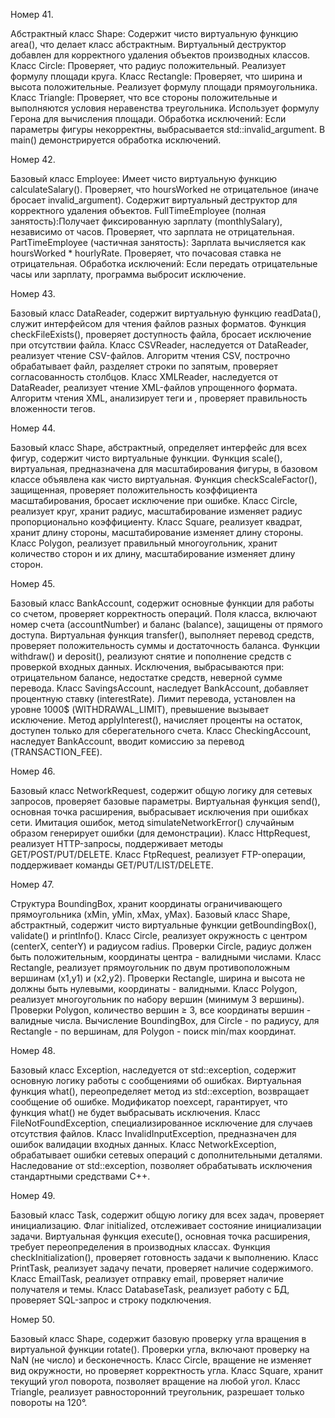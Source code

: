 

Номер 41.

Абстрактный класс Shape: Содержит чисто виртуальную функцию area(), что делает класс абстрактным.
Виртуальный деструктор добавлен для корректного удаления объектов производных классов.
Класс Circle: Проверяет, что радиус положительный.
Реализует формулу площади круга.
Класс Rectangle: Проверяет, что ширина и высота положительные.
Реализует формулу площади прямоугольника.
Класс Triangle: Проверяет, что все стороны положительные и выполняются условия неравенства треугольника.
Использует формулу Герона для вычисления площади.
Обработка исключений: Если параметры фигуры некорректны, выбрасывается std::invalid_argument.
В main() демонстрируется обработка исключений.

Номер 42.

Базовый класс Employee: Имеет чисто виртуальную функцию calculateSalary().
Проверяет, что hoursWorked не отрицательное (иначе бросает invalid_argument).
Содержит виртуальный деструктор для корректного удаления объектов.
FullTimeEmployee (полная занятость):Получает фиксированную зарплату (monthlySalary), независимо от часов. Проверяет, что зарплата не отрицательная.
PartTimeEmployee (частичная занятость): Зарплата вычисляется как hoursWorked * hourlyRate.
Проверяет, что почасовая ставка не отрицательная.
Обработка исключений: Если передать отрицательные часы или зарплату, программа выбросит исключение.

Номер 43.

Базовый класс DataReader, содержит виртуальную функцию readData(), служит интерфейсом для чтения файлов разных форматов.
Функция checkFileExists(), проверяет доступность файла, бросает исключение при отсутствии файла.
Класс CSVReader, наследуется от DataReader, реализует чтение CSV-файлов.
Алгоритм чтения CSV, построчно обрабатывает файл, разделяет строки по запятым, проверяет согласованность столбцов.
Класс XMLReader, наследуется от DataReader, реализует чтение XML-файлов упрощенного формата.
Алгоритм чтения XML, анализирует теги <row> и <cell>, проверяет правильность вложенности тегов.

Номер 44.

Базовый класс Shape, абстрактный, определяет интерфейс для всех фигур, содержит чисто виртуальные функции.
Функция scale(), виртуальная, предназначена для масштабирования фигуры, в базовом классе объявлена как чисто виртуальная.
Функция checkScaleFactor(), защищенная, проверяет положительность коэффициента масштабирования, бросает исключение при ошибке.
Класс Circle, реализует круг, хранит радиус, масштабирование изменяет радиус пропорционально коэффициенту.
Класс Square, реализует квадрат, хранит длину стороны, масштабирование изменяет длину стороны.
Класс Polygon, реализует правильный многоугольник, хранит количество сторон и их длину, масштабирование изменяет длину сторон.

Номер 45.

Базовый класс BankAccount, содержит основные функции для работы со счетом, проверяет корректность операций.
Поля класса, включают номер счета (accountNumber) и баланс (balance), защищены от прямого доступа.
Виртуальная функция transfer(), выполняет перевод средств, проверяет положительность суммы и достаточность баланса.
Функции withdraw() и deposit(), реализуют снятие и пополнение средств с проверкой входных данных.
Исключения, выбрасываются при: отрицательном балансе, недостатке средств, неверной сумме перевода.
Класс SavingsAccount, наследует BankAccount, добавляет процентную ставку (interestRate).
Лимит перевода, установлен на уровне 1000$ (WITHDRAWAL_LIMIT), превышение вызывает исключение.
Метод applyInterest(), начисляет проценты на остаток, доступен только для сберегательного счета.
Класс CheckingAccount, наследует BankAccount, вводит комиссию за перевод (TRANSACTION_FEE).

Номер 46.

Базовый класс NetworkRequest, содержит общую логику для сетевых запросов, проверяет базовые параметры.
Виртуальная функция send(), основная точка расширения, выбрасывает исключения при ошибках сети.
Имитация ошибок, метод simulateNetworkError() случайным образом генерирует ошибки (для демонстрации).
Класс HttpRequest, реализует HTTP-запросы, поддерживает методы GET/POST/PUT/DELETE.
Класс FtpRequest, реализует FTP-операции, поддерживает команды GET/PUT/LIST/DELETE.

Номер 47.

Структура BoundingBox, хранит координаты ограничивающего прямоугольника (xMin, yMin, xMax, yMax).
Базовый класс Shape, абстрактный, содержит чисто виртуальные функции getBoundingBox(), validate() и printInfo().
Класс Circle, реализует окружность с центром (centerX, centerY) и радиусом radius.
Проверки Circle, радиус должен быть положительным, координаты центра - валидными числами.
Класс Rectangle, реализует прямоугольник по двум противоположным вершинам (x1,y1) и (x2,y2).
Проверки Rectangle, ширина и высота не должны быть нулевыми, координаты - валидными.
Класс Polygon, реализует многоугольник по набору вершин (минимум 3 вершины).
Проверки Polygon, количество вершин ≥ 3, все координаты вершин - валидные числа.
Вычисление BoundingBox, для Circle - по радиусу, для Rectangle - по вершинам, для Polygon - поиск min/max координат.

Номер 48.

Базовый класс Exception, наследуется от std::exception, содержит основную логику работы с сообщениями об ошибках.
Виртуальная функция what(), переопределяет метод из std::exception, возвращает сообщение об ошибке.
Модификатор noexcept, гарантирует, что функция what() не будет выбрасывать исключения.
Класс FileNotFoundException, специализированное исключение для случаев отсутствия файлов.
Класс InvalidInputException, предназначен для ошибок валидации входных данных.
Класс NetworkException, обрабатывает ошибки сетевых операций с дополнительными деталями.
Наследование от std::exception, позволяет обрабатывать исключения стандартными средствами C++.

Номер 49.

Базовый класс Task, содержит общую логику для всех задач, проверяет инициализацию.
Флаг initialized, отслеживает состояние инициализации задачи.
Виртуальная функция execute(), основная точка расширения, требует переопределения в производных классах.
Функция checkInitialization(), проверяет готовность задачи к выполнению.
Класс PrintTask, реализует задачу печати, проверяет наличие содержимого.
Класс EmailTask, реализует отправку email, проверяет наличие получателя и темы.
Класс DatabaseTask, реализует работу с БД, проверяет SQL-запрос и строку подключения.

Номер 50.

Базовый класс Shape, содержит базовую проверку угла вращения в виртуальной функции rotate().
Проверки угла, включают проверку на NaN (не число) и бесконечность.
Класс Circle, вращение не изменяет вид окружности, но проверяет корректность угла.
Класс Square, хранит текущий угол поворота, позволяет вращение на любой угол.
Класс Triangle, реализует равносторонний треугольник, разрешает только повороты на 120°.
